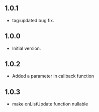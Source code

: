 ## 1.0.1

- tag:updated bug fix.

## 1.0.0

- Initial version.

## 1.0.2

- Added a parameter in callback function

## 1.0.3

- make onListUpdate function nullable
